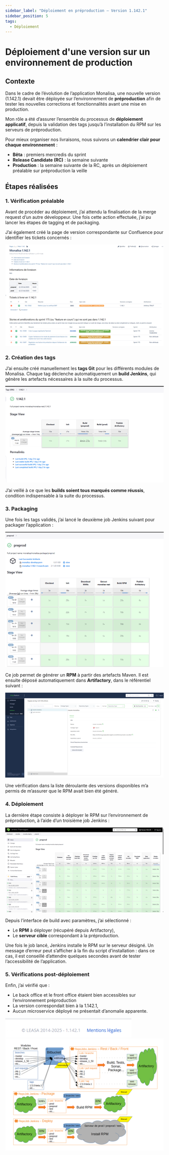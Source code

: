 ```yaml
---
sidebar_label: "Déploiement en préproduction – Version 1.142.1"
sidebar_position: 5
tags:
  - Déploiement
---
```


# Déploiement d'une version sur un environnement de production

## Contexte

Dans le cadre de l’évolution de l’application Monalisa, une nouvelle version (1.142.1) devait être déployée sur l’environnement de **préproduction** afin de tester les nouvelles corrections et fonctionnalités avant une mise en production.

Mon rôle a été d’assurer l’ensemble du processus de **déploiement applicatif**, depuis la validation des tags jusqu’à l’installation du RPM sur les serveurs de préproduction.

Pour mieux organiser nos livraisons, nous suivons un **calendrier clair pour chaque environnement** :  

- **Bêta** : premiers mercredis du sprint  
- **Release Candidate (RC)** : la semaine suivante  
- **Production** : la semaine suivante de la RC, après un déploiement préalable sur préproduction la veille  


## Étapes réalisées

### 1. Vérification préalable

Avant de procéder au déploiement, j’ai attendu la finalisation de la merge request d’un autre développeur. Une fois cette action effectuée, j’ai pu lancer les étapes de tagging et de packaging.

J’ai également créé la page de version correspondante sur Confluence pour identifier les tickets concernés :

![alt text](image.png)

### 2. Création des tags

J’ai ensuite créé manuellement les **tags Git** pour les différents modules de Monalisa. Chaque tag déclenche automatiquement un **build Jenkins**, qui génère les artefacts nécessaires à la suite du processus.

![alt text](image-1.png)

J’ai veillé à ce que les **builds soient tous marqués comme réussis**, condition indispensable à la suite du processus.

### 3. Packaging

Une fois les tags validés, j’ai lancé le deuxième job Jenkins suivant pour packager l’application :

![alt text](image-2.png)

Ce job permet de générer un **RPM** à partir des artefacts Maven. Il est ensuite déposé automatiquement dans **Artifactory**, dans le référentiel suivant :

![alt text](image-3.png)

Une vérification dans la liste déroulante des versions disponibles m’a permis de m’assurer que le RPM avait bien été généré.

### 4. Déploiement

La dernière étape consiste à déployer le RPM sur l’environnement de préproduction, à l’aide d’un troisième job Jenkins :

![alt text](image-4.png)

Depuis l’interface de build avec paramètres, j’ai sélectionné :

- Le **RPM** à déployer (récupéré depuis Artifactory),
- Le **serveur cible** correspondant à la préproduction.

Une fois le job lancé, Jenkins installe le RPM sur le serveur désigné. Un message d’erreur peut s’afficher à la fin du script d’installation : dans ce cas, il est conseillé d’attendre quelques secondes avant de tester l’accessibilité de l’application.

### 5. Vérifications post-déploiement

Enfin, j’ai vérifié que :

- Le back office et le front office étaient bien accessibles sur l’environnement préproduction
- La version correspondait bien à la 1.142.1,
- Aucun microservice déployé ne présentait d’anomalie apparente.

![alt text](image-5.png)
![alt text](image-6.png)